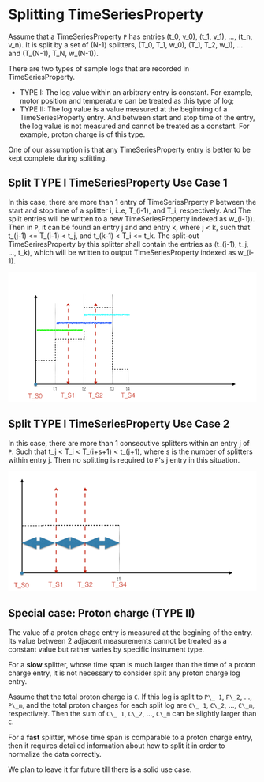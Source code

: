 # Splitting TimeSeriesProperty

Assume that a TimeSeriesProperty `P` has entries (t\_0, v\_0), (t\_1, v\_1), ..., (t\_n, v\_n).
It is split by a set of (N-1) splitters, (T\_0, T\_1, w\_0), (T\_1, T\_2, w\_1), ... and (T\_(N-1), T\_N, w\_(N-1)).

There are two types of sample logs that are recorded in TimeSeriesProperty.
* TYPE I: The log value within an arbitrary entry is constant. For example, motor position and temperature can be treated as this type of log;
* TYPE II: The log value is a value measured at the beginning of a TimeSeriesProperty entry.  And between start and stop time of the entry, the log value is not measured and cannot be treated as a constant. For example, proton charge is of this type. 

One of our assumption is that any TimeSeriesProperty entry is better to be kept complete during splitting.

## Split TYPE I TimeSeriesProperty Use Case 1

In this case, there are more than 1 entry of TimeSeriesPrperty `P` between the start and stop time of a splitter i, i..e,  T\_(i-1), and T\_i, respectively. 
And The split entries will be written to a new TimeSeriesProperty indexed as w\_(i-1)).
Then in `P`, it can be found an entry j and and entry k, where j < k, such that
t\_(j-1) <= T\_(i-1) < t\_j, and t\_(k-1) < T\_i <= t\_k.
The split-out TimeSeriresProperty by this splitter shall contain the entries as (t\_(j-1), t\_j, ..., t\_k),
which will be written to output TimeSeriesProperty indexed as w\_(i-1).

![alt text](tsp_split_1.png)


## Split TYPE I TimeSeriesProperty Use Case 2

In this case, there are more than 1 consecutive splitters within an entry j of `P`.
Such that t\_j < T\_i < T\_(i+s+1) < t\_(j+1), where s is the number of splitters within entry j.
Then no splitting is required to `P`'s j entry in this situation.

![alt text](tsp_split_2.png)


## Special case: Proton charge (TYPE II)

The value of a proton chage entry is measured at the begining of the entry. 
Its value between 2 adjacent measurements cannot be treated as a constant value but 
rather varies by specific instrument type.

For a **slow** splitter, whose time span is much larger than the time of a proton charge entry,
it is not necessary to consider split any proton charge log entry.

Assume that the total proton charge is `C`.
If this log is split to `P\_ 1`, `P\_2`, ..., `P\_m`, and the total proton charges for 
each split log are `C\_ 1`, `C\_2`, ..., `C\_m`, respectively.
Then the sum of  `C\_ 1`, `C\_2`, ..., `C\_m` can be slightly larger than `C`.

For a **fast** splitter, whose time span is comparable to a proton charge entry,
then it requires detailed information about how to split it in order to normalize
the data correctly. 

We plan to leave it for future till there is a solid use case.
